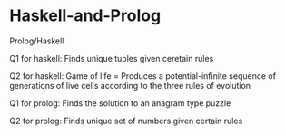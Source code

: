 # Haskell-and-Prolog
Prolog/Haskell

Q1 for haskell:
Finds unique tuples given ceretain rules

Q2 for haskell:
Game of life = Produces a potential-infinite sequence of generations of live cells according to the three rules of evolution

Q1 for prolog:
Finds the solution to an anagram type puzzle

Q2 for prolog:
Finds unique set of numbers given certain rules
